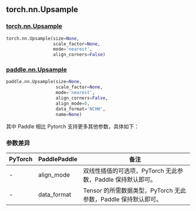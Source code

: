 ## torch.nn.Upsample
### [torch.nn.Upsample](https://pytorch.org/docs/stable/generated/torch.nn.Upsample.html?highlight=upsample#torch.nn.Upsample)

```python
torch.nn.Upsample(size=None,
                  scale_factor=None,
                  mode='nearest',
                  align_corners=False)
```

### [paddle.nn.Upsample](https://www.paddlepaddle.org.cn/documentation/docs/zh/api/paddle/nn/Upsample_cn.html#upsample)

```python
paddle.nn.Upsample(size=None,
                   scale_factor=None,
                   mode='nearest',
                   align_corners=False,
                   align_mode=0,
                   data_format='NCHW',
                   name=None)
```

其中 Paddle 相比 Pytorch 支持更多其他参数，具体如下：
### 参数差异
| PyTorch       | PaddlePaddle | 备注                                                   |
| ------------- | ------------ | ------------------------------------------------------ |
| -             | align_mode   | 双线性插值的可选项，PyTorch 无此参数，Paddle 保持默认即可。    |
| -             | data_format  | Tensor 的所需数据类型，PyTorch 无此参数，Paddle 保持默认即可。 |
